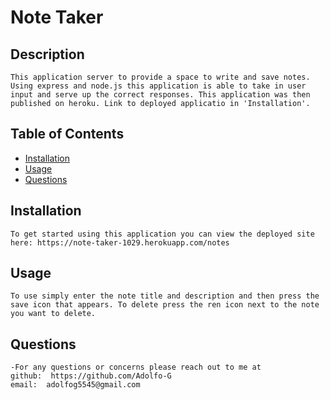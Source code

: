 
  
  # Note Taker
  ## Description
    This application server to provide a space to write and save notes. Using express and node.js this application is able to take in user input and serve up the correct responses. This application was then published on heroku. Link to deployed applicatio in 'Installation'. 
    
  ## Table of Contents
  * [Installation](#installation)
  * [Usage](#usage)
  * [Questions](#questions)

  ## Installation
    To get started using this application you can view the deployed site here: https://note-taker-1029.herokuapp.com/notes

  ## Usage
    To use simply enter the note title and description and then press the save icon that appears. To delete press the ren icon next to the note you want to delete. 
 
  ## Questions
    -For any questions or concerns please reach out to me at
    github:  https://github.com/Adolfo-G
    email:  adolfog5545@gmail.com
    
